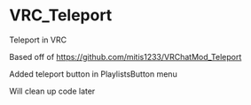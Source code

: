 # VRC_Teleport
Teleport in VRC

Based off of https://github.com/mitis1233/VRChatMod_Teleport

Added teleport button in PlaylistsButton menu 

Will clean up code later
